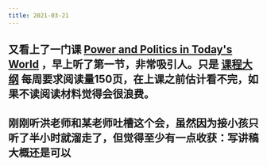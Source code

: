 ```yaml
---
title: 2021-03-21
---
```


## 又看上了一门课 [Power and Politics in Today's World](https://www.youtube.com/playlist?list=PLh9mgdi4rNeyViG2ar68jkgEi4y6doNZy) ，早上听了第一节，非常吸引人。只是 [课程大纲](https://shapiro.macmillan.yale.edu/sites/default/files/files/Devane%20syllabus%20with%20dates(1).pdf) 每周要求阅读量150页，在上课之前估计看不完，如果不读阅读材料觉得会很浪费。
## 刚刚听洪老师和某老师吐槽这个会，虽然因为接小孩只听了半小时就溜走了，但觉得至少有一点收获：写讲稿大概还是可以
